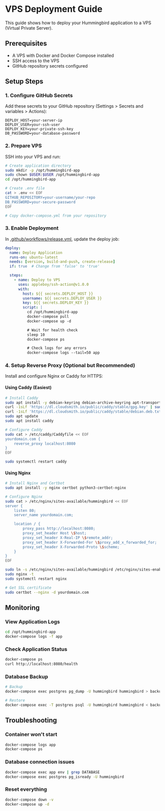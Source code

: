 # VPS Deployment Guide

This guide shows how to deploy your Hummingbird application to a VPS (Virtual Private Server).

## Prerequisites

- A VPS with Docker and Docker Compose installed
- SSH access to the VPS
- GitHub repository secrets configured

## Setup Steps

### 1. Configure GitHub Secrets

Add these secrets to your GitHub repository (Settings > Secrets and variables > Actions):

```
DEPLOY_HOST=your-server-ip
DEPLOY_USER=your-ssh-user
DEPLOY_KEY=your-private-ssh-key
DB_PASSWORD=your-database-password
```

### 2. Prepare VPS

SSH into your VPS and run:

```bash
# Create application directory
sudo mkdir -p /opt/hummingbird-app
sudo chown $USER:$USER /opt/hummingbird-app
cd /opt/hummingbird-app

# Create .env file
cat > .env << EOF
GITHUB_REPOSITORY=your-username/your-repo
DB_PASSWORD=your-secure-password
EOF

# Copy docker-compose.yml from your repository
```

### 3. Enable Deployment

In [.github/workflows/release.yml](../.github/workflows/release.yml), update the deploy job:

```yaml
deploy:
  name: Deploy Application
  runs-on: ubuntu-latest
  needs: [version, build-and-push, create-release]
  if: true  # Change from 'false' to 'true'

  steps:
    - name: Deploy to VPS
      uses: appleboy/ssh-action@v1.0.0
      with:
        host: ${{ secrets.DEPLOY_HOST }}
        username: ${{ secrets.DEPLOY_USER }}
        key: ${{ secrets.DEPLOY_KEY }}
        script: |
          cd /opt/hummingbird-app
          docker-compose pull
          docker-compose up -d

          # Wait for health check
          sleep 10
          docker-compose ps

          # Check logs for any errors
          docker-compose logs --tail=50 app
```

### 4. Setup Reverse Proxy (Optional but Recommended)

Install and configure Nginx or Caddy for HTTPS:

#### Using Caddy (Easiest)

```bash
# Install Caddy
sudo apt install -y debian-keyring debian-archive-keyring apt-transport-https
curl -1sLf 'https://dl.cloudsmith.io/public/caddy/stable/gpg.key' | sudo gpg --dearmor -o /usr/share/keyrings/caddy-stable-archive-keyring.gpg
curl -1sLf 'https://dl.cloudsmith.io/public/caddy/stable/debian.deb.txt' | sudo tee /etc/apt/sources.list.d/caddy-stable.list
sudo apt update
sudo apt install caddy

# Configure Caddy
sudo cat > /etc/caddy/Caddyfile << EOF
yourdomain.com {
    reverse_proxy localhost:8080
}
EOF

sudo systemctl restart caddy
```

#### Using Nginx

```bash
# Install Nginx and Certbot
sudo apt install -y nginx certbot python3-certbot-nginx

# Configure Nginx
sudo cat > /etc/nginx/sites-available/hummingbird << EOF
server {
    listen 80;
    server_name yourdomain.com;

    location / {
        proxy_pass http://localhost:8080;
        proxy_set_header Host \$host;
        proxy_set_header X-Real-IP \$remote_addr;
        proxy_set_header X-Forwarded-For \$proxy_add_x_forwarded_for;
        proxy_set_header X-Forwarded-Proto \$scheme;
    }
}
EOF

sudo ln -s /etc/nginx/sites-available/hummingbird /etc/nginx/sites-enabled/
sudo nginx -t
sudo systemctl restart nginx

# Get SSL certificate
sudo certbot --nginx -d yourdomain.com
```

## Monitoring

### View Application Logs

```bash
cd /opt/hummingbird-app
docker-compose logs -f app
```

### Check Application Status

```bash
docker-compose ps
curl http://localhost:8080/health
```

### Database Backup

```bash
# Backup
docker-compose exec postgres pg_dump -U hummingbird hummingbird > backup.sql

# Restore
docker-compose exec -T postgres psql -U hummingbird hummingbird < backup.sql
```

## Troubleshooting

### Container won't start

```bash
docker-compose logs app
docker-compose ps
```

### Database connection issues

```bash
docker-compose exec app env | grep DATABASE
docker-compose exec postgres pg_isready -U hummingbird
```

### Reset everything

```bash
docker-compose down -v
docker-compose up -d
```
